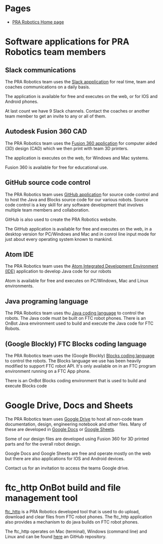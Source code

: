 # Pages
* [PRA Robotics Home page](/)

# Software applications for PRA Robotics team members

## Slack communications
The PRA Robotics team uses the [Slack appplication](https://slack.com/) for real time, team and coaches communications on a daily basis. 

The application is available for free and executes on the web, or for IOS and Android phones.

At last count we have 9 Slack channels. Contact the coaches or another team member to get an invite to any or all of them. 

## Autodesk Fusion 360 CAD
The PRA Robotics team uses the [Fusion 360 application](https://www.autodesk.com/products/fusion-360/overview#) for computer aided (3D) design (CAD) which we then print with team 3D printers. 

The application is executes on the web, for Windows and Mac systems. 

Fusion 360 is available for free for educational use.

## GitHub source code control
The PRA Robotics team uses [GitHub application](https://github.com/) for source code control and to host the Java and Blocks source code for our various robots. Source code control is a key skill for any software development that involves multiple team members and collaboration.

GitHub is also used to create the PRA Robotics website.

The GitHub application is available for free and executes on the web, in a desktop version for PC/Windows and Mac and in conrol line input mode for just about every operating system known to mankind. 

## Atom IDE
The PRA Robotics team uses the [Atom Integrated Development Environment (IDE)](https://atom.io/) application to develop Java code for our robots 

Atom is available for free and executes on PC/Windows, Mac and Linux environments. 

## Java programing language
The PRA Robotics team uses thu [Java coding language](https://www.oracle.com/technetwork/java/index.html) to control the robots. The Java code must be built on FTC robot phones. There is an OnBot Java environment used to build and execute the Java code for FTC Robots.

## (Google Blockly) FTC Blocks coding language
The PRA Robotics team uses the (Google Blockly) [Blocks coding language](https://developers.google.com/blockly/) to control the robots. The Blocks language we use has been heavily modified to support FTC robot API. It's only available on in an FTC program environment running on a FTC App phone.

There is an OnBot Blocks coding environment that is used to build and execute Blocks code

# Google Drive, Docs and Sheets
The PRA Robotics team uses [Google Drive](https://www.google.com/drive/) to host all non-code team documentation, design, engineering notebook and other files. Many of these are developed in [Google Docs](https://gsuite.google.com/intl/en_us/products/docs/) or [Google Sheets](https://www.google.com/sheets/about/). 

Some of our design files are developed using Fusion 360 for 3D printed parts and for the overall robot design. 

Google Docs and Google Sheets are free and operate mostly on the web but there are also applications for IOS and Android devices. 

Contact us for an invitation to access the teams Google drive.

# ftc_http OnBot build and file management tool
[ftc_http](https://ftcforum.usfirst.org/forum/ftc-technology/60134-ftc_http-a-utility-for-syncing-files-between-computer-and-onbot-java) is a PRA Robotics developed tool that is used to do upload, download and clear files from FTC robot phones. The ftc_http application also provides a mechanism to do java builds on FTC robot phones. 

The ftc_http operates on Mac (terminal), Windows (command line) and Linux and can be found [here](https://github.com/TheLostLambda/ftc_http) an GitHub repository.
